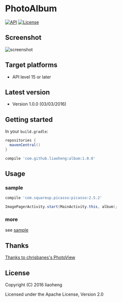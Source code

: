 # PhotoAlbum

[![API](https://img.shields.io/badge/API-15%2B-brightgreen.svg?style=flat)](https://android-arsenal.com/api?level=15) [![License](http://img.shields.io/:license-apache-blue.svg)](http://www.apache.org/licenses/LICENSE-2.0.html)

## Screenshot

![screenshot](https://raw.githubusercontent.com/liaoheng/PhotoAlbum/master/screenshot.gif "Screenshot")

## Target platforms

- API level 15 or later

## Latest version

- Version 1.0.0 (03/03/2016)

## Getting started

In your `build.gradle`:
```gradle
repositories {
  mavenCentral()
}
```
```gradle
compile 'com.github.liaoheng:album:1.0.0'
```

## Usage

### sample
```gradle
compile 'com.squareup.picasso:picasso:2.5.2'
```
```java
ImagePagerActivity.start(MainActivity.this, album);
```

### more
see [sample](https://github.com/liaoheng/PhotoAlbum/tree/master/sample/src/main/java/com/github/liaoheng/album/sample)

## Thanks
[Thanks to chrisbanes's PhotoView](https://github.com/chrisbanes/PhotoView)

## License

Copyright (C) 2016 liaoheng

Licensed under the Apache License, Version 2.0